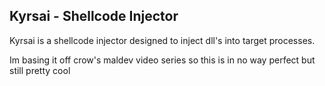 ## Kyrsai - Shellcode Injector 

Kyrsai is a shellcode injector designed to inject dll's into target processes. 

Im basing it off crow's maldev video series so this is in no way perfect but still pretty cool


